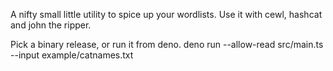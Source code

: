 A nifty small little utility to spice up your wordlists.
Use it with cewl, hashcat and john the ripper.

Pick a binary release, or run it from deno.
deno run --allow-read src/main.ts --input example/catnames.txt